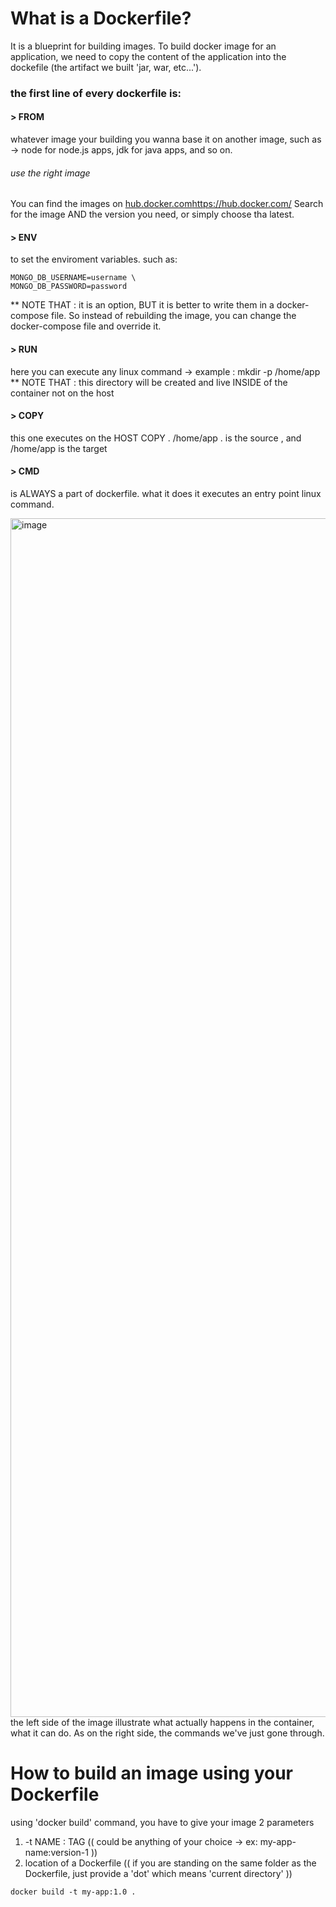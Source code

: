 # What is a Dockerfile?
It is a blueprint for building images. To build docker image for an application, we need to copy the content of the application into the dockefile (the artifact we built 'jar, war, etc...'). 

### the first line of every dockerfile is: 
#### > FROM
whatever image your building you wanna base it on another image, such as -> node for node.js apps, jdk for java apps, and so on. 
###### use the right image
You can find the images on [hub.docker.com](https://hub.docker.com/)https://hub.docker.com/ 
Search for the image AND the version you need, or simply choose tha latest.

#### > ENV
to set the enviroment variables. 
such as: 

```
MONGO_DB_USERNAME=username \
MONGO_DB_PASSWORD=password
```
** NOTE THAT : it is an option, BUT it is better to write them in a docker-compose file. So instead of rebuilding the image, you can change the docker-compose file and override it.

#### > RUN
here you can execute any linux command -> example : mkdir -p /home/app
** NOTE THAT : this directory will be created and live INSIDE of the container not on the host

#### > COPY
this one executes on the HOST 
COPY . /home/app
. is the source , and /home/app is the target

#### > CMD 
is ALWAYS a part of dockerfile. what it does it executes an entry point linux command.

<img width="1918" alt="image" src="https://github.com/HananAlhajri/docker-compose/assets/92547643/6b35ae7e-3b59-4958-8f92-8f7cf12e5632">
the left side of the image illustrate what actually happens in the container, what it can do. As on the right side, the commands we've just gone through.

# How to build an image using your Dockerfile

using 'docker build' command, you have to give your image 2 parameters 
1. -t NAME : TAG (( could be anything of your choice -> ex: my-app-name:version-1 ))
2. location of a Dockerfile (( if you are standing on the same folder as the Dockerfile, just provide a 'dot' which means 'current directory' ))


```
docker build -t my-app:1.0 .
```
